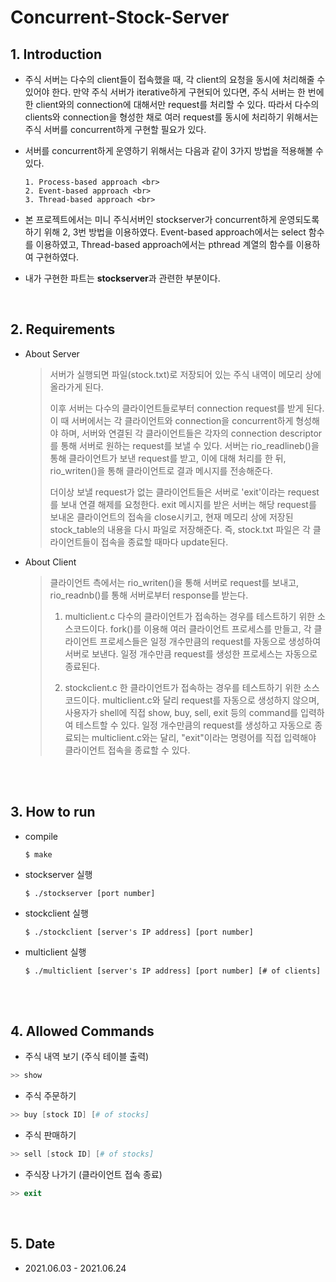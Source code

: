 # Concurrent-Stock-Server

## 1. Introduction
- 주식 서버는 다수의 client들이 접속했을 때, 각 client의 요청을 동시에 처리해줄 수 있어야 한다. 만약 주식 서버가 iterative하게 구현되어 있다면, 주식 서버는 한 번에 한 client와의 connection에 대해서만 request를 처리할 수 있다. 따라서 다수의 clients와 connection을 형성한 채로 여러 request를 동시에 처리하기 위해서는 주식 서버를 concurrent하게 구현할 필요가 있다. <br>

- 서버를 concurrent하게 운영하기 위해서는 다음과 같이 3가지 방법을 적용해볼 수 있다.<br>
  ```
  1. Process-based approach <br>
  2. Event-based approach <br>
  3. Thread-based approach <br>
  ```

- 본 프로젝트에서는 미니 주식서버인 stockserver가 concurrent하게 운영되도록 하기 위해 2, 3번 방법을 이용하였다. Event-based approach에서는 select 함수를 이용하였고, Thread-based approach에서는 pthread 계열의 함수를 이용하여 구현하였다. <br>
- 내가 구현한 파트는 **stockserver**과 관련한 부분이다. <br>
<br>

## 2. Requirements
- About Server
  >  
  >  서버가 실행되면 파일(stock.txt)로 저장되어 있는 주식 내역이 메모리 상에 올라가게 된다.
  >
  > 이후 서버는 다수의 클라이언트들로부터 connection request를 받게 된다. 이 때 서버에서는 각 클라이언트와 connection을 concurrent하게 형성해야 하며, 서버와 연결된 각 클라이언트들은 각자의 connection descriptor를 통해 서버로 원하는 request를 보낼 수 있다. 서버는 rio_readlineb()을 통해 클라이언트가 보낸 request를 받고, 이에 대해 처리를 한 뒤, rio_writen()을 통해 클라이언트로 결과 메시지를 전송해준다.
  >
  > 더이상 보낼 request가 없는 클라이언트들은 서버로 'exit'이라는 request를 보내 연결 해제를 요청한다. exit 메시지를 받은 서버는 해당 request를 보내온 클라이언트의 접속을 close시키고, 현재 메모리 상에 저장된 stock_table의 내용을 다시 파일로 저장해준다. 즉, stock.txt 파일은 각 클라이언트들이 접속을 종료할 때마다 update된다.
  > 

- About Client
  > 클라이언트 측에서는 rio_writen()을 통해 서버로 request를 보내고, rio_readnb()를 통해 서버로부터 response를 받는다.
  >
  > 1. multiclient.c 
  > 다수의 클라이언트가 접속하는 경우를 테스트하기 위한 소스코드이다. fork()를 이용해 여러 클라이언트 프로세스를 만들고, 각 클라이언트 프로세스들은 일정 개수만큼의 request를 자동으로 생성하여 서버로 보낸다. 일정 개수만큼 request를 생성한 프로세스는 자동으로 종료된다. 
  >
  > 2. stockclient.c 
  > 한 클라이언트가 접속하는 경우를 테스트하기 위한 소스코드이다. multiclient.c와 달리 request를 자동으로 생성하지 않으며, 사용자가 shell에 직접 show, buy, sell, exit 등의 command를 입력하여 테스트할 수 있다. 일정 개수만큼의 request를 생성하고 자동으로 종료되는 multiclient.c와는 달리, "exit"이라는 명령어를 직접 입력해야 클라이언트 접속을 종료할 수 있다.

<br><br>

## 3. How to run
- compile

  ```
  $ make
  ```

- stockserver 실행

  ```
  $ ./stockserver [port number]
  ```

- stockclient 실행

  ```
  $ ./stockclient [server's IP address] [port number]
  ```

- multiclient 실행

  ```
  $ ./multiclient [server's IP address] [port number] [# of clients]
  ```
<br><br>

## 4. Allowed Commands
- 주식 내역 보기 (주식 테이블 출력)

```powershell
>> show
```

- 주식 주문하기

```powershell
>> buy [stock ID] [# of stocks]
```

- 주식 판매하기

```powershell
>> sell [stock ID] [# of stocks]
```

- 주식장 나가기 (클라이언트 접속 종료)

```powershell
>> exit
```
<br>

## 5. Date
- 2021.06.03 - 2021.06.24

